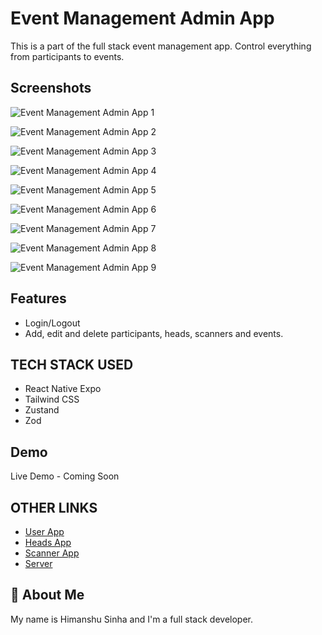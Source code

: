 # Event Management Admin App

This is a part of the full stack event management app. Control everything from participants to events.

## Screenshots

![Event Management Admin App 1](https://github.com/user-attachments/assets/fd9997dc-7f1f-46f6-b72d-297cdb9f0f94)

![Event Management Admin App 2](https://github.com/user-attachments/assets/d4667059-3a27-438b-917a-c7e50652ec95)

![Event Management Admin App 3](https://github.com/user-attachments/assets/807e6daf-9553-48ca-85e2-791e1fdd4047)

![Event Management Admin App 4](https://github.com/user-attachments/assets/ac68b1fd-b7dd-4986-ae42-5523bb95dcd4)

![Event Management Admin App 5](https://github.com/user-attachments/assets/bcd5a3e1-e5b7-40df-bd0b-8792a10b865a)

![Event Management Admin App 6](https://github.com/user-attachments/assets/0849980d-b250-45bb-a358-7cbb752fecc9)

![Event Management Admin App 7](https://github.com/user-attachments/assets/042b0049-bfb1-4b1c-9386-97acef7bb410)

![Event Management Admin App 8](https://github.com/user-attachments/assets/cf08ff03-443e-4aca-b527-82aba1a833ed)

![Event Management Admin App 9](https://github.com/user-attachments/assets/644ff672-02f2-4d84-9868-8915b1137382)

## Features

- Login/Logout
- Add, edit and delete participants, heads, scanners and events.

## TECH STACK USED

- React Native Expo
- Tailwind CSS
- Zustand
- Zod

## Demo

Live Demo - Coming Soon

## OTHER LINKS

- [User App](https://github.com/HimanshuS1nha/Event-Management-User-App)
- [Heads App](https://github.com/HimanshuS1nha/Event-Management-Heads-App)
- [Scanner App](https://github.com/HimanshuS1nha/Event-Management-Scanner-App)
- [Server](https://github.com/HimanshuS1nha/Event-Management-Server)

## 🚀 About Me

My name is Himanshu Sinha and I'm a full stack developer.
